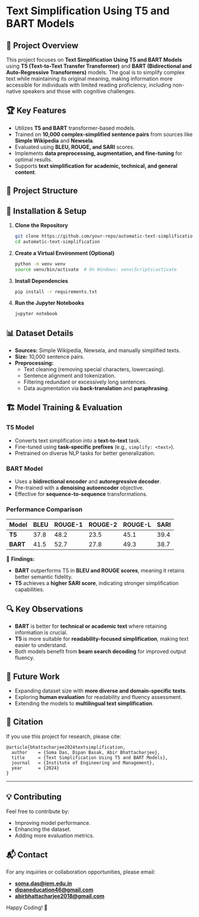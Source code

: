 # Text Simplification Using T5 and BART Models

## 📌 Project Overview

This project focuses on **Text Simplification Using T5 and BART Models** using **T5 (Text-to-Text Transfer Transformer)** and **BART (Bidirectional and Auto-Regressive Transformers)** models. The goal is to simplify complex text while maintaining its original meaning, making information more accessible for individuals with limited reading proficiency, including non-native speakers and those with cognitive challenges.

## 🏆 Key Features

-   Utilizes **T5 and BART** transformer-based models.
-   Trained on **10,000 complex-simplified sentence pairs** from sources like **Simple Wikipedia** and **Newsela**.
-   Evaluated using **BLEU, ROUGE, and SARI** scores.
-   Implements **data preprocessing, augmentation, and fine-tuning** for optimal results.
-   Supports **text simplification for academic, technical, and general content**.

## 📂 Project Structure

## 🚀 Installation & Setup

1. **Clone the Repository**

    ```bash
    git clone https://github.com/your-repo/automatic-text-simplification.git
    cd automatic-text-simplification
    ```

2. **Create a Virtual Environment (Optional)**

    ```bash
    python -m venv venv
    source venv/bin/activate  # On Windows: venv\Scripts\activate
    ```

3. **Install Dependencies**

    ```bash
    pip install -r requirements.txt
    ```

4. **Run the Jupyter Notebooks**
    ```bash
    jupyter notebook
    ```

## 📊 Dataset Details

-   **Sources:** Simple Wikipedia, Newsela, and manually simplified texts.
-   **Size:** 10,000 sentence pairs.
-   **Preprocessing:**
    -   Text cleaning (removing special characters, lowercasing).
    -   Sentence alignment and tokenization.
    -   Filtering redundant or excessively long sentences.
    -   Data augmentation via **back-translation** and **paraphrasing**.

## 🏗️ Model Training & Evaluation

### **T5 Model**

-   Converts text simplification into a **text-to-text** task.
-   Fine-tuned using **task-specific prefixes** (e.g., `simplify: <text>`).
-   Pretrained on diverse NLP tasks for better generalization.

### **BART Model**

-   Uses a **bidirectional encoder** and **autoregressive decoder**.
-   Pre-trained with a **denoising autoencoder** objective.
-   Effective for **sequence-to-sequence** transformations.

### **Performance Comparison**

| Model    | BLEU | ROUGE-1 | ROUGE-2 | ROUGE-L | SARI |
| -------- | ---- | ------- | ------- | ------- | ---- |
| **T5**   | 37.8 | 48.2    | 23.5    | 45.1    | 39.4 |
| **BART** | 41.5 | 52.7    | 27.8    | 49.3    | 38.7 |

📌 **Findings:**

-   **BART** outperforms T5 in **BLEU and ROUGE scores**, meaning it retains better semantic fidelity.
-   **T5** achieves a **higher SARI score**, indicating stronger simplification capabilities.

## 🔍 Key Observations

-   **BART** is better for **technical or academic text** where retaining information is crucial.
-   **T5** is more suitable for **readability-focused simplification**, making text easier to understand.
-   Both models benefit from **beam search decoding** for improved output fluency.

## 🔮 Future Work

-   Expanding dataset size with **more diverse and domain-specific texts**.
-   Exploring **human evaluation** for readability and fluency assessment.
-   Extending the models to **multilingual text simplification**.

## 📜 Citation

If you use this project for research, please cite:

```
@article{bhattacharjee2024textsimplification,
  author    = {Soma Das, Dipan Basak, Abir Bhattacharjee},
  title     = {Text Simplification Using T5 and BART Models},
  journal   = {Institute of Engineering and Management},
  year      = {2024}
}
```

---

## 💡 Contributing

Feel free to contribute by:

-   Improving model performance.
-   Enhancing the dataset.
-   Adding more evaluation metrics.

## 📬 Contact

For any inquiries or collaboration opportunities, please email:

-   **soma.das@iem.edu.in**
-   **dipaneducation46@gmail.com**
-   **abirbhattacharjee2018@gmail.com**

Happy Coding! 🚀
